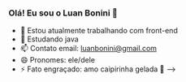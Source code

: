 ### Olá! Eu sou o Luan Bonini 👋



- 🔭 Estou atualmente trabalhando com front-end
- 🌱 Estudando java
- 📫 Contato email: luanbonini@gmail.com
- 😄 Pronomes: ele/dele
- ⚡ Fato engraçado: amo caipirinha gelada 🍹
-->
